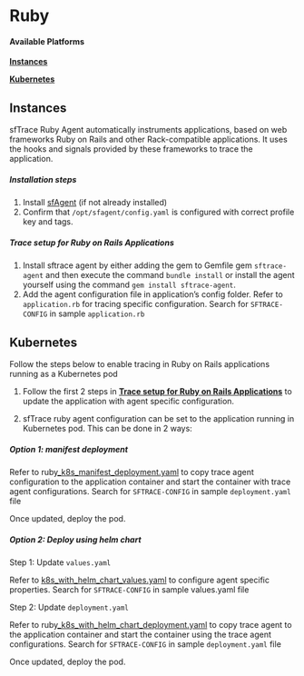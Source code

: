# Ruby
#### Available Platforms

[**Instances**](ruby#instances)

[**Kubernetes**](ruby#kubernetes)


## Instances

sfTrace Ruby Agent automatically instruments applications, based on web frameworks Ruby on Rails and other Rack-compatible applications. It uses the hooks and signals provided by these frameworks to trace the application.

##### Installation steps

1. Install [sfAgent](/docs/Quick_Start/getting_started#sfagent) (if not already installed)
2. Confirm that `/opt/sfagent/config.yaml` is configured with correct profile key and tags.

##### Trace setup for Ruby on Rails Applications

1. Install sftrace agent by either adding the gem to Gemfile gem `sftrace-agent` and then execute the command `bundle install` or install the agent yourself using the command `gem install sftrace-agent`.
2. Add the agent configuration file in application’s config folder. Refer to `application.rb` for tracing specific configuration. Search for `SFTRACE-CONFIG` in sample `application.rb` 

## Kubernetes

 Follow the steps below to enable tracing in Ruby on Rails applications running as a Kubernetes pod

1. Follow the first 2 steps in **[Trace setup for Ruby on Rails Applications](#instances)** to update the application with agent specific configuration.

2. sfTrace ruby agent configuration can be set to the application running in Kubernetes pod. This can be done in 2 ways:

##### **Option 1:  manifest deployment**

Refer to ruby[_k8s_manifest_deployment.yaml](https://github.com/snappyflow/website-artefacts/blob/master/sfTracing/nodejs/nodejs_k8s_standalone_deployment.yaml)  to copy trace agent configuration to the application container and start the container with trace agent configurations. Search for `SFTRACE-CONFIG` in sample `deployment.yaml` file

Once updated, deploy the pod.

##### **Option 2: Deploy using helm chart**

Step 1: Update `values.yaml`

Refer to [k8s_with_helm_chart_values.yaml](https://github.com/snappyflow/website-artefacts/blob/master/sfTracing/nodejs/k8s_with_helm_chart_values.yaml) to configure agent specific properties. Search for `SFTRACE-CONFIG` in sample values.yaml file

Step 2: Update `deployment.yaml`

Refer to ruby[_k8s_with_helm_chart_deployment.yaml](https://github.com/snappyflow/website-artefacts/blob/master/sfTracing/nodejs/nodejs_k8s_with_helm_chart_deployment.yaml) to copy trace agent to the application container and start the container using the trace agent configurations. Search for `SFTRACE-CONFIG` in sample `deployment.yaml` file

Once updated, deploy the pod.
